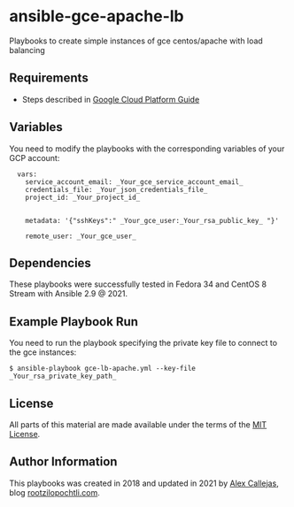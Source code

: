 # ansible-gce-apache-lb

Playbooks to create simple instances of gce centos/apache with load balancing

Requirements
------------

+ Steps described in [Google Cloud Platform Guide](http://docs.ansible.com/ansible/latest/scenario_guides/guide_gce.html)

Variables
--------------

You need to modify the playbooks with the corresponding variables of your GCP account:

```
  vars:
    service_account_email: _Your_gce_service_account_email_
    credentials_file: _Your_json_credentials_file_
    project_id: _Your_project_id_


    metadata: '{"sshKeys":" _Your_gce_user:_Your_rsa_public_key_ "}'

    remote_user: _Your_gce_user_

```

Dependencies
------------

These playbooks were successfully tested in Fedora 34 and CentOS 8 Stream with Ansible 2.9 @ 2021.

Example Playbook Run
----------------

You need to run the playbook specifying the private key file to connect to the gce instances:

```
$ ansible-playbook gce-lb-apache.yml --key-file _Your_rsa_private_key_path_
```

License
-------

All parts of this material are made available under the terms of the [MIT License](LICENSE).

Author Information
------------------

This playbooks was created in 2018 and updated in 2021 by [Alex Callejas](https://www.twitter.com/dark_axl), blog [rootzilopochtli.com](https://www.rootzilopochtli.com/).
